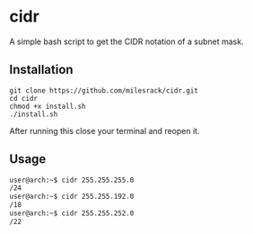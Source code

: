 # cidr
A simple bash script to get the CIDR notation of a subnet mask.

## Installation
```
git clone https://github.com/milesrack/cidr.git
cd cidr
chmod +x install.sh
./install.sh
```
After running this close your terminal and reopen it.

## Usage
```bash
user@arch:~$ cidr 255.255.255.0
/24
user@arch:~$ cidr 255.255.192.0
/18
user@arch:~$ cidr 255.255.252.0
/22
```
